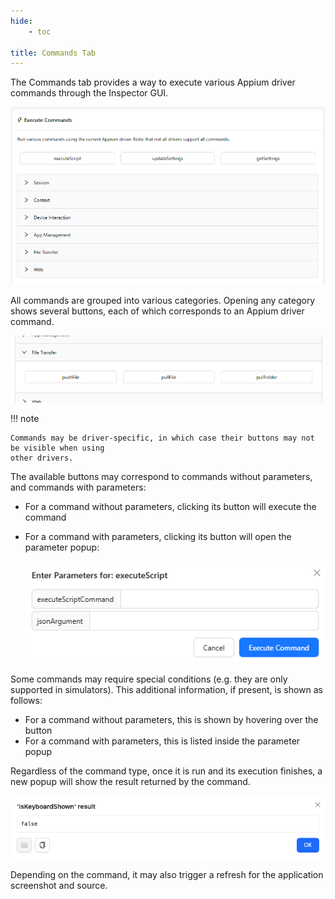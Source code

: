 ```yaml
---
hide:
    - toc

title: Commands Tab
---
```


The Commands tab provides a way to execute various Appium driver commands through the Inspector GUI.

![Commands Tab](./assets/images/commands/commands-tab.png)

All commands are grouped into various categories. Opening any category shows several buttons, each
of which corresponds to an Appium driver command.

![Opened Commands Category](./assets/images/commands/opened-category.png)

!!! note

    Commands may be driver-specific, in which case their buttons may not be visible when using
    other drivers.

The available buttons may correspond to commands without parameters, and commands with parameters:

- For a command without parameters, clicking its button will execute the command
- For a command with parameters, clicking its button will open the parameter popup:

    ![Command Parameters](./assets/images/commands/command-params.png)

Some commands may require special conditions (e.g. they are only supported in simulators). This
additional information, if present, is shown as follows:

- For a command without parameters, this is shown by hovering over the button
- For a command with parameters, this is listed inside the parameter popup

Regardless of the command type, once it is run and its execution finishes, a new popup will show the
result returned by the command.

![Command Result](./assets/images/commands/command-result.png)

Depending on the command, it may also trigger a refresh for the application screenshot and source.
